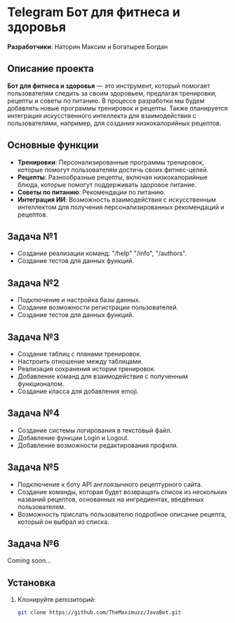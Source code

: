 # Telegram Бот для фитнеса и здоровья 
**Разработчики**: Наторин Максим и Богатырев Богдан
## Описание проекта

**Бот для фитнеса и здоровья** — это инструмент, который помогает пользователям следить за своим здоровьем, предлагая тренировки, рецепты и советы по питанию. В процессе разработки мы будем добавлять новые программы тренировок и рецепты. Также планируется интеграция искусственного интеллекта для взаимодействия с пользователями, например, для создания низкокалорийных рецептов.

## Основные функции
- **Тренировки**: Персонализированные программы тренировок, которые помогут пользователям достичь своих фитнес-целей.
- **Рецепты**: Разнообразные рецепты, включая низкокалорийные блюда, которые помогут поддерживать здоровое питание.
- **Советы по питанию**: Рекомендации по питанию.
- **Интеграция ИИ**: Возможность взаимодействия с искусственным интеллектом для получения персонализированных рекомендаций и рецептов.

## Задача №1
- Создание реализации команд: "/help" "/info", "/authors".
- Создание тестов для данных функций.
## Задача №2
- Подключение и настройка базы данных.
- Создание возможности регистрации пользователей.
- Создание тестов для данных функций.

## Задача №3
- Создание таблиц с планами тренировок.
- Настроить отношение между таблицами.
- Реализация сохранения истории тренировок.
- Добавление команд для взаимодействия с полученным функционалом.
- Создание класса для добавления emoji.

## Задача №4
- Создание системы логирования в текстовый файл.
- Добавление функции Login и Logout.
- Добавление возможности редактирования профиля.

## Задача №5
- Подключение к боту API англоязычного рецептурного сайта.
- Создание команды, которая будет возвращать список из нескольких названий рецептов, основанных на ингредиентах, введённых пользователем.
- Возможность прислать пользователю подробное описание рецепта, который он выбрал из списка.


## Задача №6
   Coming soon...


## Установка

1. Клонируйте репозиторий:
   ```bash
   git clone https://github.com/TheMaximuzz/JavaBot.git
